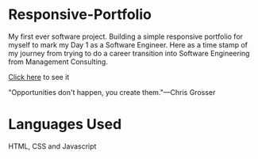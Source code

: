 # Responsive-Portfolio
My first ever software project. Building a simple responsive portfolio for myself to mark my Day 1 as a Software Engineer. Here as a time stamp of my journey from trying to do a career transition into Software Engineering from Management Consulting.

[Click here](https://le-jared.github.io/Minesweeper/) to see it

"Opportunities don't happen, you create them."—Chris Grosser

# Languages Used
HTML, CSS and Javascript


